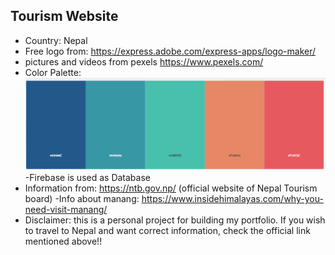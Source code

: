 ## Tourism Website
- Country: Nepal
- Free logo from: https://express.adobe.com/express-apps/logo-maker/
- pictures and videos from pexels https://www.pexels.com/
- Color Palette: ![color palette](./tourism/src/Components/Pictures/colorPalette.png)
-Firebase is used as Database
- Information from: https://ntb.gov.np/
(official website of Nepal Tourism board)
-Info about manang: https://www.insidehimalayas.com/why-you-need-visit-manang/
- Disclaimer: this is a personal project for building my portfolio. If you wish to travel to Nepal and want correct information, check the official link mentioned above!!